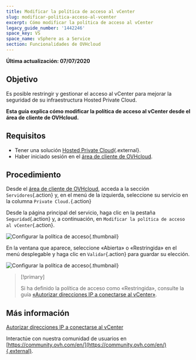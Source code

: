 ```yaml
---
title: Modificar la política de acceso al vCenter
slug: modificar-politica-acceso-al-vcenter
excerpt: Cómo modificar la política de acceso al vCenter
legacy_guide_number: '1442246'
space_key: VS
space_name: vSphere as a Service
section: Funcionalidades de OVHcloud
---
```


**Última actualización: 07/07/2020**

## Objetivo

Es posible restringir y gestionar el acceso al vCenter para mejorar la seguridad de su infraestructura Hosted Private Cloud.

**Esta guía explica cómo modificar la política de acceso al vCenter desde el área de cliente de OVHcloud.**

## Requisitos

- Tener una solución [Hosted Private Cloud](https://www.ovhcloud.com/es-es/enterprise/products/hosted-private-cloud/){.external}.
- Haber iniciado sesión en el [área de cliente de OVHcloud](https://www.ovh.com/auth/?action=gotomanager).

## Procedimiento

Desde el [área de cliente de OVHcloud](https://www.ovh.com/auth/?action=gotomanager), acceda a la sección `Servidores`{.action} y, en el menú de la izquierda, seleccione su servicio en la columna `Private Cloud.`{.action}

Desde la página principal del servicio, haga clic en la pestaña `Seguridad`{.action} y, a continuación, en `Modificar la política de acceso al vCenter`{.action}.

![Configurar la política de acceso](images/modifypolicy-01.png){.thumbnail}

En la ventana que aparece, seleccione «Abierta» o «Restringida» en el menú desplegable y haga clic en `Validar`{.action} para guardar su elección.

![Configurar la política de acceso](images/modifypolicy-02.png){.thumbnail}

> [!primary]
>
> Si ha definido la política de acceso como «Restringida», consulte la guía [«Autorizar direcciones IP a conectarse al vCenter»](../autorizar-direcciones-ip-a-conectarse-al-vcenter/).
> 

## Más información

[Autorizar direcciones IP a conectarse al vCenter](../autorizar-direcciones-ip-a-conectarse-al-vcenter/)

Interactúe con nuestra comunidad de usuarios en [https://community.ovh.com/en/](https://community.ovh.com/en/){.external}.


